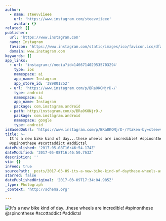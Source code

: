 ```yaml
---
author:
  - name: steevviieee
    url: 'https://www.instagram.com/steevviieee'
    avatar: {}
related: []
publisher:
  url: 'https://www.instagram.com'
  name: Instagram
  favicon: 'https://www.instagram.com/static/images/ico/favicon.ico/dfa85bb1fd63.ico'
  domain: www.instagram.com
keywords: []
app_links:
  - url: 'instagram://media?id=1466714029535703294'
    type: ios
    namespace: ai
    app_name: Instagram
    app_store_id: '389801252'
  - url: 'https://www.instagram.com/p/BRa0KONjrD-/'
    type: android
    namespace: ai
    app_name: Instagram
    package: com.instagram.android
  - path: https/instagram.com/p/BRa0KONjrD-/
    package: com.instagram.android
    namespace: google
    type: android
isBasedOnUrl: 'https://www.instagram.com/p/BRa0KONjrD-/?taken-by=steevviieee'
title: >-
  It's a new bike kind of day...these wheels are incredible! #spinonthese
  @spinonthese #scottaddict #addictsl
datePublished: '2017-05-08T16:46:54.174Z'
dateModified: '2017-05-08T16:46:50.763Z'
description: ''
via: {}
inFeed: true
sourcePath: _posts/2017-03-09-its-a-new-bike-kind-of-daythese-wheels-are-incredible.md
starred: false
datePublishedOriginal: '2017-03-09T17:34:04.985Z'
_type: Photograph
_context: 'http://schema.org'

---
```

![It's a new bike kind of day...these wheels are incredible! #spinonthese @spinonthese #scottaddict #addictsl](https://scontent.cdninstagram.com/t51.2885-15/s640x640/sh0.08/e35/17127006_1859425000997719_2460794945238204416_n.jpg)